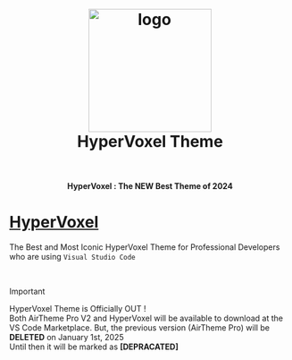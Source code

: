 <h1 align="center">
  <br>
    <img src="https://i.ibb.co/vsdXZpD/Icon.png" href="https://marketplace.visualstudio.com/items?itemName=MohamedAfraz.hypervoxel" alt="logo" width="220">
  <br>
  HyperVoxel Theme
  <br>
  <br>
</h1>

<h4 align="center">HyperVoxel : The NEW Best Theme of 2024 </></h4>

# [HyperVoxel](https://marketplace.visualstudio.com/items?itemName=MohamedAfraz.hypervoxel)

The Best and Most Iconic HyperVoxel Theme for Professional Developers who are using `Visual Studio Code`

<br>

 > [!IMPORTANT]
 > HyperVoxel Theme is Officially OUT !<br> Both AirTheme Pro V2 and HyperVoxel will be available to download at the VS Code Marketplace.
 > But, the previous version (AirTheme Pro) will be **DELETED** on January 1st, 2025</br> Until then it will be marked as **[DEPRACATED]**
